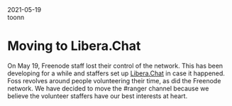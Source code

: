 <div class="metadata date">2021-05-19</div>
<div class="metadata author">toonn</div>

# Moving to Libera.Chat

On May 19, Freenode staff lost their control of the network. This has been
developing for a while and staffers set up [Libera.Chat](https://libera.chat/)
in case it happened. Foss revolves around people volunteering their time, as
did the Freenode network. We have decided to move the #ranger channel because
we believe the volunteer staffers have our best interests at heart.

